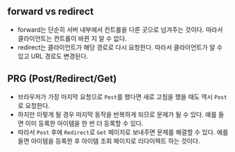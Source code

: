 ## forward vs redirect
- forward는 단순히 서버 내부에서 컨트롤을 다른 곳으로 넘겨주는 것이다. 따라서 클라이언트는 컨트롤이 바뀐 지 알 수 없다.
- redirect는 클라이언트가 해당 경로로 다시 요청한다. 따라서 클라이언트가 알 수 있고 URL 경로도 변경된다.

## PRG (Post/Redirect/Get)
- 브라우저가 가장 마지막 요청으로 `Post`를 했다면 새로 고침을 했을 때도 역시 `Post`로 요청한다.
- 하지만 이렇게 될 경우 마지막 동작을 반복하게 되므로 문제가 될 수 있다. 예를 들면 이미 등록한 아이템을 한 번 더 등록할 수 있다.
- 따라서 `Post` 후에 `Redirect`로 `Get` 페이지로 보내주면 문제를 해결할 수 있다. 예를 들면 아이템을 등록한 후 아이템 조회 페이지로 리다이렉트 하는 것이다.
